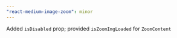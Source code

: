 ```yaml
---
"react-medium-image-zoom": minor
---
```


Added `isDisabled` prop; provided `isZoomImgLoaded` for `ZoomContent`
